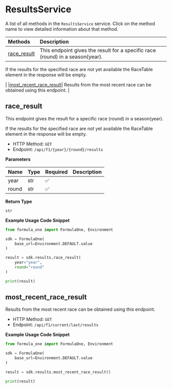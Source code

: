 # ResultsService

A list of all methods in the `ResultsService` service. Click on the method name to view detailed information about that method.

| Methods                     | Description                                                                   |
| :-------------------------- | :---------------------------------------------------------------------------- |
| [race_result](#race_result) | This endpoint gives the result for a specific race (round) in a season(year). |

If the results for the specified race are not yet available the RaceTable element in the response will be empty.

|
|[most_recent_race_result](#most_recent_race_result)| Results from the most recent race can be obtained using this endpoint. |

## race_result

This endpoint gives the result for a specific race (round) in a season(year).

If the results for the specified race are not yet available the RaceTable element in the response will be empty.

- HTTP Method: `GET`
- Endpoint: `/api/f1/{year}/{round}/results`

**Parameters**

| Name  | Type | Required | Description |
| :---- | :--- | :------- | :---------- |
| year  | str  | ✅       |             |
| round | str  | ✅       |             |

**Return Type**

`str`

**Example Usage Code Snippet**

```python
from formula_one import FormulaOne, Environment

sdk = FormulaOne(
    base_url=Environment.DEFAULT.value
)

result = sdk.results.race_result(
    year="year",
    round="round"
)

print(result)
```

## most_recent_race_result

Results from the most recent race can be obtained using this endpoint.

- HTTP Method: `GET`
- Endpoint: `/api/f1/current/last/results`

**Example Usage Code Snippet**

```python
from formula_one import FormulaOne, Environment

sdk = FormulaOne(
    base_url=Environment.DEFAULT.value
)

result = sdk.results.most_recent_race_result()

print(result)
```

<!-- This file was generated by liblab | https://liblab.com/ -->
